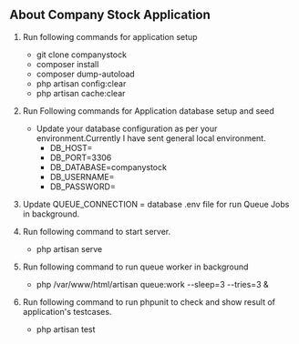 ## About Company Stock Application
1) Run following commands for application setup
    - git clone <this repository link> companystock
    - composer install
    - composer dump-autoload
    - php artisan config:clear
    - php artisan cache:clear

2) Run Following commands for Application database setup and seed
    - Update your database configuration as per your environment.Currently I have sent general local environment.
        - DB_HOST=
        - DB_PORT=3306
        - DB_DATABASE=companystock
        - DB_USERNAME=
        - DB_PASSWORD=

3) Update QUEUE_CONNECTION = database .env file for run Queue Jobs in background.

4) Run following command to start server.
    - php artisan serve

5) Run following command to run queue worker in background
    - php /var/www/html/artisan queue:work --sleep=3 --tries=3 &
   
6) Run following command to run phpunit to check and show result of application's testcases.
    - php artisan test
   
